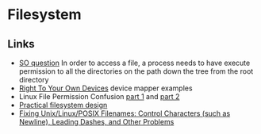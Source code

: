 # Filesystem

## Links

 - [SO question](https://unix.stackexchange.com/questions/95897/permissions-755-on-home-user)  In order to access a file, a process needs to have execute permission to all the directories on the path down the tree from the root directory
 - [Right To Your Own Devices](http://linuxgazette.net/114/kapil.html) device mapper examples
 - Linux File Permission Confusion [part 1](http://www.hackinglinuxexposed.com/articles/20030417.html) and [part 2](http://www.hackinglinuxexposed.com/articles/20030424.html)
 - [Practical filesystem design](https://www.haiku-os.org/legacy-docs/practical-file-system-design.pdf)
 - [Fixing Unix/Linux/POSIX Filenames: Control Characters (such as Newline), Leading Dashes, and Other Problems](https://dwheeler.com/essays/fixing-unix-linux-filenames.html)
